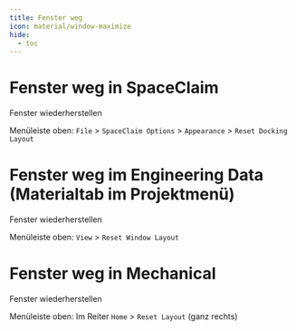 ```yaml
---
title: Fenster weg
icon: material/window-maximize
hide:
  - toc
---
```


# Fenster weg in SpaceClaim


<div class="steps" markdown="1">

  <div class="step">
    <p class="step-title" role="heading" aria-level="2">Fenster wiederherstellen</p>
    <p>Menüleiste oben: <code>File</code> > <code>SpaceClaim Options</code> > <code>Appearance</code> > <code>Reset Docking Layout</code> </p>
  </div>

</div>


# Fenster weg im Engineering Data (Materialtab im Projektmenü)


<div class="steps" markdown="1">

  <div class="step">
    <p class="step-title" role="heading" aria-level="2">Fenster wiederherstellen</p>
    <p>Menüleiste oben: <code>View</code> > <code>Reset Window Layout</code></p>
  </div>

</div>


# Fenster weg in Mechanical

<div class="steps" markdown="1">

  <div class="step">
    <p class="step-title" role="heading" aria-level="2">Fenster wiederherstellen</p>
    <p>Menüleiste oben: Im Reiter <code>Home</code> > <code>Reset Layout</code> (ganz rechts)</p>
  </div>

</div>
